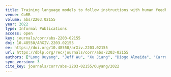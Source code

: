 ```yaml
---
title: Training language models to follow instructions with human feedback.
venue: CoRR
volume: abs/2203.02155
year: 2022
type: Informal Publications
access: open
key: journals/corr/abs-2203-02155
doi: 10.48550/ARXIV.2203.02155
ee: https://doi.org/10.48550/arXiv.2203.02155
url: https://dblp.org/rec/journals/corr/abs-2203-02155
authors: ["Long Ouyang", "Jeff Wu", "Xu Jiang", "Diogo Almeida", "Carroll L. Wainwright", "Pamela Mishkin", "Chong Zhang", "Sandhini Agarwal", "Katarina Slama", "Alex Ray", "John Schulman", "Jacob Hilton", "Fraser Kelton", "Luke Miller", "Maddie Simens", "Amanda Askell", "Peter Welinder", "Paul F. Christiano", "Jan Leike", "Ryan Lowe"]
sync_version: 3
cite_key: journals/corr/abs-2203-02155/Ouyang/2022
---
```


